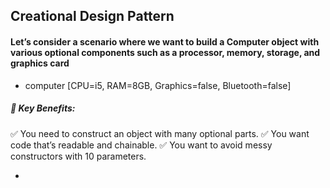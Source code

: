 ## Creational Design Pattern
#### Let’s consider a scenario where we want to build a Computer object with various optional components such as a processor, memory, storage, and graphics card

- computer [CPU=i5, RAM=8GB, Graphics=false, Bluetooth=false]
##### 📝 Key Benefits:
✅ You need to construct an object with many optional parts.
✅ You want code that’s readable and chainable.
✅ You want to avoid messy constructors with 10 parameters.

<!-- Real live Applications -->
- 